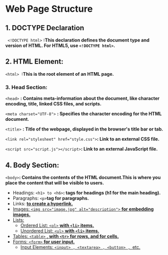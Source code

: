 # Web Page Structure
## 1. DOCTYPE Declaration
``` <!DOCTYPE html>``` **:This declaration defines the document type and version of HTML. For HTML5, use ```<!DOCTYPE html>```.**
## 2. HTML Element:
```<html> ```**:This is the root element of an HTML page.**
### 3. Head Section:
```<head>``` **: Contains meta-information about the document, like character encoding, title, linked CSS files, and scripts.** 

```<meta charset="UTF-8">``` **: Specifies the character encoding for the HTML document.**

```<title>``` **: Title of the webpage, displayed in the browser's title bar or tab.**

```<link rel="stylesheet" href="style.css">```**: Link to an external CSS file.**

```<script src="script.js"></script>```**: Link to an external JavaScript file.**
## 4. Body Section: ##
```<body>```**: Contains the contents of the HTML document.This is where you place the content that will be visible to users.** 
- Headings: ```<h1> to <h6>```**: tags for headings (h1 for the main heading).**
- Paragraphs: ```<p>```**tag for paragraphs.**
- Links: **<a href="url"> to create a hyperlink.**
- Images: ```<img src="image.jpg" alt="description">``` **for embedding images.**
- Lists:
  - Ordered List: ```<ol>``` **with ```<li>``` items.**
  - Unordered List: ```<ul>``` **with ```<li>``` items.**
- Tables: ```<table>``` **, with ```<tr>``` for rows, and <td> for cells.**
- Forms: ```<form>``` **for user input.**
  - Input Elements: ```<input> , <textarea> , <button> , ```etc.



